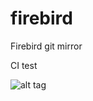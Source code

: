 # firebird
Firebird git mirror

CI test

![alt tag](https://travis-ci.org/asfernandes/firebird.svg?branch=master)
